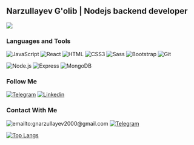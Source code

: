 ##  Narzullayev G'olib | Nodejs backend developer
![](https://readme-typing-svg.herokuapp.com?font=Montserrat&color=coral&lines=I'm+a+Backend+Developer;I'm+a+NodeJS+Developer;I'm+a+React+JS+Developer)
### Languages and Tools

![JavaScript](https://img.shields.io/badge/-JavaScript-082032?style=for-the-badge&logo=JavaScript&logoColor=#FEC260)
![React](https://img.shields.io/badge/-React-082032?style=for-the-badge&logo=React&logoColor=#61DAFB)
![HTML](https://img.shields.io/badge/-HTML5-082032?style=for-the-badge&logo=HTML5&logoColor=#185ADB)
![CSS3](https://img.shields.io/badge/-CSS3-082032?style=for-the-badge&logo=CSS3&logoColor=1572B6)
![Sass](https://img.shields.io/badge/-Sass-082032?style=for-the-badge&logo=Sass&logoColor=CC6699)
![Bootstrap](https://img.shields.io/badge/-Bootstrap-082032?style=for-the-badge&logo=Bootstrap&logoColor=#7952B3)
![Git](https://img.shields.io/badge/-Git-082032?style=for-the-badge&logo=Git&logoColor=#F05032)


![Node.js](https://img.shields.io/badge/-Node.js-082032?style=for-the-badge&logo=Node.js&logoColor=339933)
![Express](https://img.shields.io/badge/-Express-082032?style=for-the-badge&logo=Express&logoColor=000000)
![MongoDB](https://img.shields.io/badge/-MongoDB-082032?style=for-the-badge&logo=MongoDB&logoColor=47A248)


### Follow Me

[![Telegram](https://img.shields.io/badge/-Telegram-082032?style=for-the-badge&logo=Telegram&logoColor=#26A5E4)](https://t.me/gnarzullayev)
[![Linkedin](https://img.shields.io/badge/-Instagram-082032?style=for-the-badge&logo=Linkedin&logoColor=#E4405F)](https://www.linkedin.com/in/gnarzullayev1)





### Contact With Me

![emailto:gnarzullayev2000@gmail.com](https://img.shields.io/badge/-gnarzullayev2000@gmail.com-082032?style=for-the-badge&logo=Gmail&logoColor=#EA4335)
[![Telegram](https://img.shields.io/badge/-Telegram-082032?style=for-the-badge&logo=Telegram&logoColor=#26A5E4)](https://t.me/gnarzullayev1)


[![Top Langs](https://github-readme-stats.vercel.app/api/top-langs/?username=golibdev&langs_count=8&theme=vue)](https://github.com/anuraghazra/github-readme-stats) 
